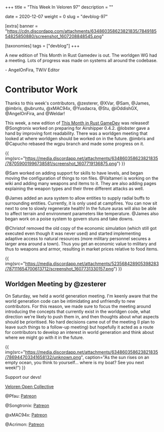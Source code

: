+++
title = "This Week In Veloren 97"
description = ""

date = 2020-12-07
weight = 0
slug = "devblog-97"

[extra]
banner = "https://cdn.discordapp.com/attachments/634860358623821835/784918554825850880/screenshot_1607208848545.png"

[taxonomies]
tags = ["devblog"]
+++

A new edition of This Month in Rust Gamedev is out. The worldgen WG had a
meeting. Lots of progress was made on systems all around the codebase.

\- AngelOnFira, TWiV Editor

# Contributor Work

Thanks to this week's contributors, @zesterer, @XVar, @Sam, @James, @imbris,
@ubruntu, @xMAC94x, @Yusdacra, @Stu, @iOddishGX, @AngelOnFira, and @Weldar!

This week, a new edition of [This Month in Rust
GameDev](https://rust-gamedev.github.io/posts/newsletter-016/) was released!
@Songtronix worked on preparing for Airshipper 0.4.2. @lobster gave a hand by
improving font readability. There was a worldgen meeting that looked at where
worldgen should be worked on in the future. @imbris and @Capucho rebased the
wgpu branch and made some progress on it.

{{
    img(src="https://media.discordapp.net/attachments/634860358623821835/787059001996738581/screenshot_1607719136875.png")
}}

@Sam worked on adding support for skills to have levels, and began moving the
configuration of things to ron files. @Valtameri is working on the wiki and
adding many weapons and items to it. They are also adding pages explaining the
weapon types and their three different attacks as well.

@James added an aura system to allow entities to supply radial buffs to
surrounding entities. Currently, it is only used at campfires. You can now sit
next to one to slowly regenerate health! In the future auras will also be able
to affect terrain and environment parameters like temperature. @James also began
work on a poise system to govern stuns and take downs.

@Christof removed the old copy of the economic simulation (which still got
executed even though it was never used) and started implementing adaptive access
to natural resources (more military personnel secures a larger area around a
town). Thus you get an economic value to military and thus to weapons and armor,
resulting in market prices relative to food items.

{{
    img(src="https://media.discordapp.net/attachments/523568428905398283/787111654700613712/screenshot_1607731330157.png")
}}

## Worldgen Meeting by @zesterer

On Saturday, we held a world generation meeting. I'm keenly aware that the world
generation code can be intimidating and unfriendly to new contributors. For this
reason, we made sure to focus the meeting around introducing the concepts that
currently exist in the worldgen code, what direction we're likely to push them
in, and then thoughts about what aspects should be prioritised. No hard
decisions came out of the meeting (I plan to leave such things to a follow-up
meeting) but hopefully it acted as a route for contributors to develop an
interest in world generation and think about where we might go with it in the
future.

{{
    img(src="https://media.discordapp.net/attachments/634860358623821835/786944703341658132/unknown.png",
    caption="As the sun rises on an empty ocean, you think to yourself... where is my boat? See you next week!")
}}

Support our devs!

[Veloren Open Collective](https://opencollective.com/veloren)

@Pfau: [Patreon](https://www.patreon.com/pfau)

@Songtronix: [Patreon](https://www.patreon.com/songtronix)

@xMAC94x: [Patreon](https://www.patreon.com/xmac94x)

@Acrimon: [Patreon](https://www.patreon.com/acrimon)
